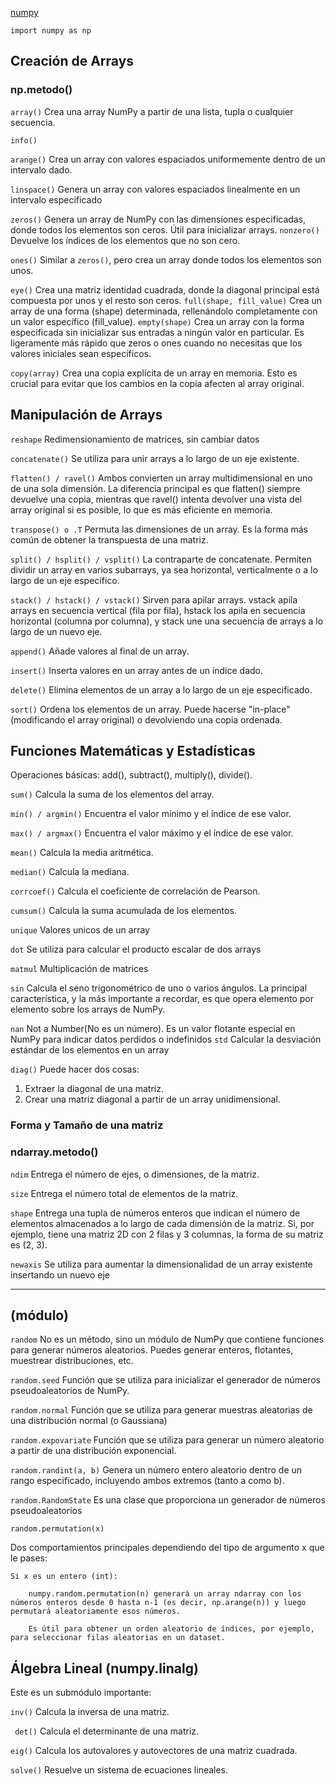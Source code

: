 [numpy](https://numpy.org/)

    import numpy as np

## Creación de Arrays
### np.metodo()

`array()` 
        Crea una array NumPy a partir de una lista, tupla o cualquier secuencia. 

`info()`

`arange()`
        Crea un array con valores espaciados uniformemente dentro de un intervalo dado. 

`linspace()`
        Genera un array con valores espaciados linealmente en un intervalo especificado

`zeros()` 
        Genera un array de NumPy con las dimensiones especificadas, donde todos los elementos son ceros. Útil para inicializar arrays.
`nonzero()`
        Devuelve los índices de los elementos que no son cero.

`ones()`
        Similar a `zeros()`, pero crea un array donde todos los elementos son unos.

`eye()`
        Crea una matriz identidad cuadrada, donde la diagonal principal está compuesta por unos y el resto son ceros.
`full(shape, fill_value)`
        Crea un array de una forma (shape) determinada, rellenándolo completamente con un valor específico (fill_value).
`empty(shape)`
        Crea un array con la forma especificada sin inicializar sus entradas a ningún valor en particular. Es ligeramente más rápido que zeros o ones cuando no necesitas que los valores iniciales sean específicos.

`copy(array)`
        Crea una copia explícita de un array en memoria. Esto es crucial para evitar que los cambios en la copia afecten al array original. 


## Manipulación de Arrays

`reshape`
        Redimensionamiento de matrices, sin cambiar datos

`concatenate()`
        Se utiliza para unir arrays a lo largo de un eje existente.

`flatten() / ravel()`
        Ambos convierten un array multidimensional en uno de una sola dimensión. La diferencia principal es que flatten() siempre devuelve una copia, mientras que ravel() intenta devolver una vista del array original si es posible, lo que es más eficiente en memoria.

`transpose() o .T`
        Permuta las dimensiones de un array. Es la forma más común de obtener la transpuesta de una matriz.

`split() / hsplit() / vsplit()` 
        La contraparte de concatenate. Permiten dividir un array en varios subarrays, ya sea horizontal, verticalmente o a lo largo de un eje específico.

`stack() / hstack() / vstack()`
        Sirven para apilar arrays. vstack apila arrays en secuencia vertical (fila por fila), hstack los apila en secuencia horizontal (columna por columna), y stack une una secuencia de arrays a lo largo de un nuevo eje.

`append()`
        Añade valores al final de un array.

`insert()`
        Inserta valores en un array antes de un índice dado.

`delete()`
        Elimina elementos de un array a lo largo de un eje especificado.

`sort()`
        Ordena los elementos de un array. Puede hacerse "in-place" (modificando el array original) o devolviendo una copia ordenada.



## Funciones Matemáticas y Estadísticas
Operaciones básicas: add(), subtract(), multiply(), divide().

`sum()` 
        Calcula la suma de los elementos del array.

`min() / argmin()`
        Encuentra el valor mínimo y el índice de ese valor.

`max() / argmax()`
        Encuentra el valor máximo y el índice de ese valor.

`mean()`
        Calcula la media aritmética.

`median()`
        Calcula la mediana.

`corrcoef()`
        Calcula el coeficiente de correlación de Pearson.

`cumsum()`
        Calcula la suma acumulada de los elementos.

`unique`
        Valores unicos de un array

`dot`
        Se utiliza para calcular el producto escalar de dos arrays

`matmul`
        Multiplicación de matrices

`sin`
        Calcula el seno trigonométrico de uno o varios ángulos. La principal característica, y la más importante a recordar, es que opera elemento por elemento sobre los arrays de NumPy.

`nan`
        Not a Number(No es un número). Es un valor flotante especial en NumPy para indicar datos perdidos o indefinidos
`std`
        Calcular la desviación estándar de los elementos en un array



`diag()`
        Puede hacer dos cosas:
1.  Extraer la diagonal de una matriz.
2.  Crear una matriz diagonal a partir de un array unidimensional.
    



### Forma y Tamaño de una matriz
### ndarray.metodo()

`ndim` 
        Entrega el número de ejes, o dimensiones, de la matriz.

`size` 
        Entrega el número total de elementos de la matriz.

`shape` 
        Entrega una tupla de números enteros que indican el número de elementos almacenados a lo largo de cada dimensión de la matriz. Si, por ejemplo, tiene una matriz 2D con 2 filas y 3 columnas, la forma de su matriz es (2, 3).

`newaxis`
        Se utiliza para aumentar la dimensionalidad de un array existente insertando un nuevo eje

---

## (módulo)
`random`
        No es un método, sino un módulo de NumPy que contiene funciones para generar números aleatorios. Puedes generar enteros, flotantes, muestrear distribuciones, etc.

`random.seed` 
        Función que se utiliza para inicializar el generador de números pseudoaleatorios de NumPy.

`random.normal` 
        Función que se utiliza para generar muestras aleatorias de una distribución normal (o Gaussiana)

`random.expovariate`
        Función que se utiliza para generar un número aleatorio a partir de una distribución exponencial.

`random.randint(a, b)`
        Genera un número entero aleatorio dentro de un rango especificado, incluyendo ambos extremos (tanto a como b).

`random.RandomState`
        Es una clase que proporciona un generador de números pseudoaleatorios

`random.permutation(x)`

Dos comportamientos principales dependiendo del tipo de argumento x que le pases:

    Si x es un entero (int):

        numpy.random.permutation(n) generará un array ndarray con los números enteros desde 0 hasta n-1 (es decir, np.arange(n)) y luego permutará aleatoriamente esos números.

        Es útil para obtener un orden aleatorio de índices, por ejemplo, para seleccionar filas aleatorias en un dataset.

## Álgebra Lineal (numpy.linalg)

Este es un submódulo importante:

`inv()`
        Calcula la inversa de una matriz.

` det()`
        Calcula el determinante de una matriz.

`eig()`
        Calcula los autovalores y autovectores de una matriz cuadrada.

`solve()`
        Resuelve un sistema de ecuaciones lineales.